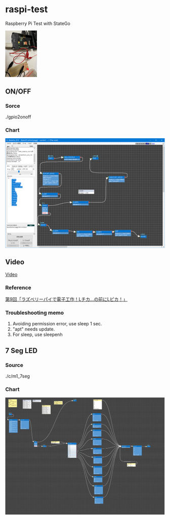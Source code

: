 # raspi-test
Raspberry Pi Test with StateGo

<img src="https://raw.githubusercontent.com/NNNIC/raspi-test/master/wiki/setup.png" width=100px />

## ON/OFF

### Sorce

./gpio2onoff

### Chart

![](https://raw.githubusercontent.com/NNNIC/raspi-test/master/wiki/chart.png)

## Video

[Video](https://www.youtube.com/watch?v=6iUyzB-cveM&feature=youtu.be)

### Reference

[第9回「ラズベリーパイで電子工作！Lチカ…の前にLピカ！」](https://deviceplus.jp/hobby/raspberrypi_entry_009/)

### Troubleshooting memo

1. Avoiding permission error, use sleep 1 sec.
2. "apt" needs update.
3. For sleep, use sleepenh

## 7 Seg LED

### Source

./c/m1_7seg

### Chart

![](https://raw.githubusercontent.com/NNNIC/raspi-test/master/wiki/7seg-chart.png)



